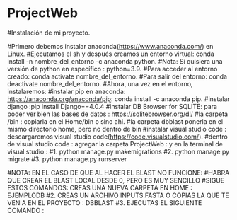 # ProjectWeb

#Instalación de mi proyecto.

#Primero debemos instalar anaconda(https://www.anaconda.com/) en Linux.
#Ejecutamos el sh y después creamos un entorno virtual: conda install -n nombre_del_entorno -c anaconda python.
#Nota: Si quisiera una versión de python en específico : python=3.9.
#Para acceder al entorno creado: conda activate nombre_del_entorno.
#Para salir del entorno: conda deactivate nombre_del_entorno.
#Ahora, una vez en el entorno, instalaremos:
#instalar pip en anaconda: https://anaconda.org/anaconda/pip: conda install -c anaconda pip.
#instalar django :pip install Django==4.0.4
#instalar DB Browser for SQLITE: para poder ver bien las bases de datos : https://sqlitebrowser.org/dl/
#la carpeta /bin : copiarla en el Home/bin o sino ahi.
#la carpeta dbblast ponerla en el mismo directorio home, pero no dentro de bin
#instalar visual studio code : descargaremos visual studio code(https://code.visualstudio.com/).
#dentro de visual studio code : agregar la carpeta ProjectWeb : y en la terminal de visual studio : 
#1. python manage.py makemigrations
#2. python manage.py migrate
#3. python manage.py runserver

#NOTA: EN EL CASO DE QUE AL HACER EL BLAST NO FUNCIONE:
#HABRA QUE CREAR EL BLAST LOCAL DESDE 0, PERO ES MUY SENCILLO
#SIGUE ESTOS COMANDOS: CREAS UNA NUEVA CARPETA EN HOME : EJEMPLODB 
#2. CREAS UN ARCHIVO INPUTS.FASTA O COPIAS LA QUE TE VENIA EN EL PROYECTO : DBBLAST
#3. EJECUTAS EL SIGUIENTE COMANDO :
